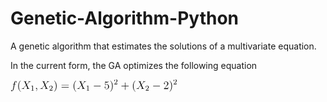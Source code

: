 # Genetic-Algorithm-Python
A genetic algorithm that estimates the solutions of a multivariate equation.

In the current form, the GA optimizes the following equation
<?xml version='1.0' encoding='UTF-8'?>
<!-- This file was generated by dvisvgm 1.15.1 -->
<svg height='14.7249pt' version='1.1' viewBox='-0.239051 -0.236029 199.984 14.7249' width='199.984pt' xmlns='http://www.w3.org/2000/svg' xmlns:xlink='http://www.w3.org/1999/xlink'>
<defs>
<path d='M7.87846 -2.74969C8.08169 -2.74969 8.29689 -2.74969 8.29689 -2.98879S8.08169 -3.2279 7.87846 -3.2279H1.41071C1.20747 -3.2279 0.992279 -3.2279 0.992279 -2.98879S1.20747 -2.74969 1.41071 -2.74969H7.87846Z' id='g0-0'/>
<path d='M3.88543 2.90511C3.88543 2.86924 3.88543 2.84533 3.68219 2.64209C2.48667 1.43462 1.81719 -0.537983 1.81719 -2.97684C1.81719 -5.29614 2.37908 -7.29265 3.76588 -8.70336C3.88543 -8.81096 3.88543 -8.83487 3.88543 -8.87073C3.88543 -8.94247 3.82565 -8.96638 3.77783 -8.96638C3.62242 -8.96638 2.64209 -8.1056 2.05629 -6.934C1.44658 -5.72653 1.17161 -4.44732 1.17161 -2.97684C1.17161 -1.91283 1.33898 -0.490162 1.96065 0.789041C2.666 2.22366 3.64633 3.00075 3.77783 3.00075C3.82565 3.00075 3.88543 2.97684 3.88543 2.90511Z' id='g3-40'/>
<path d='M3.37136 -2.97684C3.37136 -3.88543 3.25181 -5.36787 2.58232 -6.75467C1.87696 -8.18929 0.896638 -8.96638 0.765131 -8.96638C0.71731 -8.96638 0.657534 -8.94247 0.657534 -8.87073C0.657534 -8.83487 0.657534 -8.81096 0.860772 -8.60772C2.05629 -7.40025 2.72578 -5.42765 2.72578 -2.98879C2.72578 -0.669489 2.16389 1.32702 0.777086 2.73773C0.657534 2.84533 0.657534 2.86924 0.657534 2.90511C0.657534 2.97684 0.71731 3.00075 0.765131 3.00075C0.920548 3.00075 1.90087 2.13998 2.48667 0.968369C3.09639 -0.251059 3.37136 -1.54222 3.37136 -2.97684Z' id='g3-41'/>
<path d='M4.77011 -2.76164H8.06974C8.23711 -2.76164 8.4523 -2.76164 8.4523 -2.97684C8.4523 -3.20399 8.24907 -3.20399 8.06974 -3.20399H4.77011V-6.50361C4.77011 -6.67098 4.77011 -6.88618 4.55492 -6.88618C4.32777 -6.88618 4.32777 -6.68294 4.32777 -6.50361V-3.20399H1.02814C0.860772 -3.20399 0.645579 -3.20399 0.645579 -2.98879C0.645579 -2.76164 0.848817 -2.76164 1.02814 -2.76164H4.32777V0.537983C4.32777 0.705355 4.32777 0.920548 4.54296 0.920548C4.77011 0.920548 4.77011 0.71731 4.77011 0.537983V-2.76164Z' id='g3-43'/>
<path d='M5.26027 -2.00847H4.99726C4.96139 -1.80523 4.86575 -1.1477 4.7462 -0.956413C4.66252 -0.848817 3.98107 -0.848817 3.62242 -0.848817H1.41071C1.7335 -1.12379 2.46276 -1.88892 2.7736 -2.17584C4.59078 -3.84956 5.26027 -4.47123 5.26027 -5.65479C5.26027 -7.02964 4.17235 -7.95019 2.78555 -7.95019S0.585803 -6.76663 0.585803 -5.73848C0.585803 -5.12877 1.11183 -5.12877 1.1477 -5.12877C1.39875 -5.12877 1.70959 -5.30809 1.70959 -5.69066C1.70959 -6.0254 1.48244 -6.25255 1.1477 -6.25255C1.0401 -6.25255 1.01619 -6.25255 0.980324 -6.2406C1.20747 -7.05355 1.85305 -7.60349 2.63014 -7.60349C3.64633 -7.60349 4.268 -6.75467 4.268 -5.65479C4.268 -4.63861 3.68219 -3.75392 3.00075 -2.98879L0.585803 -0.286924V0H4.94944L5.26027 -2.00847Z' id='g3-50'/>
<path d='M1.53026 -6.85031C2.04433 -6.68294 2.46276 -6.67098 2.59427 -6.67098C3.94521 -6.67098 4.80598 -7.66326 4.80598 -7.83064C4.80598 -7.87846 4.78207 -7.93823 4.71034 -7.93823C4.68643 -7.93823 4.66252 -7.93823 4.55492 -7.89041C3.88543 -7.60349 3.31158 -7.56762 3.00075 -7.56762C2.21171 -7.56762 1.64981 -7.80672 1.42267 -7.90237C1.33898 -7.93823 1.31507 -7.93823 1.30311 -7.93823C1.20747 -7.93823 1.20747 -7.8665 1.20747 -7.67522V-4.12453C1.20747 -3.90934 1.20747 -3.83761 1.35093 -3.83761C1.41071 -3.83761 1.42267 -3.84956 1.54222 -3.99303C1.87696 -4.48319 2.43885 -4.77011 3.03661 -4.77011C3.67024 -4.77011 3.98107 -4.18431 4.07671 -3.98107C4.27995 -3.51482 4.29191 -2.92902 4.29191 -2.47472S4.29191 -1.33898 3.95716 -0.800996C3.69415 -0.37061 3.2279 -0.071731 2.70187 -0.071731C1.91283 -0.071731 1.13574 -0.609714 0.920548 -1.48244C0.980324 -1.45853 1.05205 -1.44658 1.11183 -1.44658C1.31507 -1.44658 1.63786 -1.56613 1.63786 -1.9726C1.63786 -2.30735 1.41071 -2.49863 1.11183 -2.49863C0.896638 -2.49863 0.585803 -2.39103 0.585803 -1.92478C0.585803 -0.908593 1.39875 0.251059 2.72578 0.251059C4.07671 0.251059 5.26027 -0.884682 5.26027 -2.40299C5.26027 -3.82565 4.30386 -5.00922 3.04857 -5.00922C2.36712 -5.00922 1.8411 -4.71034 1.53026 -4.37559V-6.85031Z' id='g3-53'/>
<path d='M8.06974 -3.87347C8.23711 -3.87347 8.4523 -3.87347 8.4523 -4.08867C8.4523 -4.31582 8.24907 -4.31582 8.06974 -4.31582H1.02814C0.860772 -4.31582 0.645579 -4.31582 0.645579 -4.10062C0.645579 -3.87347 0.848817 -3.87347 1.02814 -3.87347H8.06974ZM8.06974 -1.64981C8.23711 -1.64981 8.4523 -1.64981 8.4523 -1.86501C8.4523 -2.09215 8.24907 -2.09215 8.06974 -2.09215H1.02814C0.860772 -2.09215 0.645579 -2.09215 0.645579 -1.87696C0.645579 -1.64981 0.848817 -1.64981 1.02814 -1.64981H8.06974Z' id='g3-61'/>
<path d='M2.50262 -5.07696C2.50262 -5.29215 2.48667 -5.30012 2.27148 -5.30012C1.94471 -4.98132 1.52229 -4.79004 0.765131 -4.79004V-4.52702C0.980324 -4.52702 1.41071 -4.52702 1.87298 -4.74222V-0.653549C1.87298 -0.358655 1.84907 -0.263014 1.09191 -0.263014H0.812951V0C1.13973 -0.0239103 1.82516 -0.0239103 2.18381 -0.0239103S3.23587 -0.0239103 3.56264 0V-0.263014H3.28369C2.52653 -0.263014 2.50262 -0.358655 2.50262 -0.653549V-5.07696Z' id='g2-49'/>
<path d='M2.24757 -1.6259C2.37509 -1.74545 2.70984 -2.00847 2.83736 -2.12005C3.33151 -2.57435 3.80174 -3.0127 3.80174 -3.73798C3.80174 -4.68643 3.00473 -5.30012 2.00847 -5.30012C1.05205 -5.30012 0.422416 -4.57484 0.422416 -3.8655C0.422416 -3.47497 0.73325 -3.41918 0.844832 -3.41918C1.0122 -3.41918 1.25928 -3.53873 1.25928 -3.84159C1.25928 -4.25604 0.860772 -4.25604 0.765131 -4.25604C0.996264 -4.83786 1.53026 -5.03711 1.9208 -5.03711C2.66202 -5.03711 3.04458 -4.40747 3.04458 -3.73798C3.04458 -2.90909 2.46276 -2.30336 1.52229 -1.33898L0.518057 -0.302864C0.422416 -0.215193 0.422416 -0.199253 0.422416 0H3.57061L3.80174 -1.42665H3.55467C3.53076 -1.26725 3.467 -0.868742 3.37136 -0.71731C3.32354 -0.653549 2.71781 -0.653549 2.59029 -0.653549H1.17161L2.24757 -1.6259Z' id='g2-50'/>
<path d='M2.33126 0.0478207C2.33126 -0.645579 2.10411 -1.15965 1.61395 -1.15965C1.23138 -1.15965 1.0401 -0.848817 1.0401 -0.585803S1.21943 0 1.6259 0C1.78132 0 1.91283 -0.0478207 2.02042 -0.155417C2.04433 -0.179328 2.05629 -0.179328 2.06824 -0.179328C2.09215 -0.179328 2.09215 -0.0119552 2.09215 0.0478207C2.09215 0.442341 2.02042 1.21943 1.32702 1.99651C1.19552 2.13998 1.19552 2.16389 1.19552 2.1878C1.19552 2.24757 1.25529 2.30735 1.31507 2.30735C1.41071 2.30735 2.33126 1.42267 2.33126 0.0478207Z' id='g1-59'/>
<path d='M5.6787 -4.8538L4.55492 -7.47198C4.71034 -7.7589 5.06899 -7.80672 5.21245 -7.81868C5.28418 -7.81868 5.41569 -7.83064 5.41569 -8.03387C5.41569 -8.16538 5.30809 -8.16538 5.23636 -8.16538C5.03313 -8.16538 4.79402 -8.14147 4.59078 -8.14147H3.89738C3.16812 -8.14147 2.64209 -8.16538 2.63014 -8.16538C2.5345 -8.16538 2.41494 -8.16538 2.41494 -7.93823C2.41494 -7.81868 2.52254 -7.81868 2.67796 -7.81868C3.37136 -7.81868 3.41918 -7.69913 3.53873 -7.4122L4.96139 -4.08867L2.36712 -1.31507C1.93674 -0.848817 1.42267 -0.394521 0.537983 -0.3467C0.394521 -0.334745 0.298879 -0.334745 0.298879 -0.119552C0.298879 -0.0836862 0.310834 0 0.442341 0C0.609714 0 0.789041 -0.0239103 0.956413 -0.0239103H1.51831C1.90087 -0.0239103 2.3193 0 2.68991 0C2.7736 0 2.91706 0 2.91706 -0.215193C2.91706 -0.334745 2.83337 -0.3467 2.76164 -0.3467C2.52254 -0.37061 2.36712 -0.502117 2.36712 -0.6934C2.36712 -0.896638 2.51059 -1.0401 2.85729 -1.39875L3.9213 -2.55841C4.18431 -2.83337 4.81793 -3.52677 5.08095 -3.78979L6.33624 -0.848817C6.34819 -0.824907 6.39601 -0.705355 6.39601 -0.6934C6.39601 -0.585803 6.133 -0.37061 5.75044 -0.3467C5.6787 -0.3467 5.5472 -0.334745 5.5472 -0.119552C5.5472 0 5.66675 0 5.72653 0C5.92976 0 6.16887 -0.0239103 6.3721 -0.0239103H7.68717C7.90237 -0.0239103 8.12951 0 8.33275 0C8.41644 0 8.54795 0 8.54795 -0.227148C8.54795 -0.3467 8.42839 -0.3467 8.3208 -0.3467C7.60349 -0.358655 7.57958 -0.418431 7.37634 -0.860772L5.79826 -4.56687L7.31656 -6.19278C7.43611 -6.31233 7.71108 -6.61121 7.81868 -6.73076C8.33275 -7.26874 8.81096 -7.7589 9.77933 -7.81868C9.89888 -7.83064 10.0184 -7.83064 10.0184 -8.03387C10.0184 -8.16538 9.91083 -8.16538 9.86301 -8.16538C9.69564 -8.16538 9.51631 -8.14147 9.34894 -8.14147H8.799C8.41644 -8.14147 7.99801 -8.16538 7.6274 -8.16538C7.54371 -8.16538 7.40025 -8.16538 7.40025 -7.95019C7.40025 -7.83064 7.48394 -7.81868 7.55567 -7.81868C7.74695 -7.79477 7.95019 -7.69913 7.95019 -7.47198L7.93823 -7.44807C7.92628 -7.36438 7.90237 -7.24483 7.77086 -7.10137L5.6787 -4.8538Z' id='g1-88'/>
<path d='M5.332 -4.80598C5.57111 -4.80598 5.66675 -4.80598 5.66675 -5.03313C5.66675 -5.15268 5.57111 -5.15268 5.35592 -5.15268H4.38755C4.61469 -6.38406 4.78207 -7.23288 4.87771 -7.61544C4.94944 -7.90237 5.2005 -8.17733 5.51133 -8.17733C5.76239 -8.17733 6.01345 -8.06974 6.133 -7.96214C5.66675 -7.91432 5.52329 -7.56762 5.52329 -7.36438C5.52329 -7.12528 5.70262 -6.98182 5.92976 -6.98182C6.16887 -6.98182 6.52752 -7.18506 6.52752 -7.63935C6.52752 -8.14147 6.0254 -8.41644 5.49938 -8.41644C4.98531 -8.41644 4.48319 -8.03387 4.24408 -7.56762C4.02889 -7.14919 3.90934 -6.7188 3.63437 -5.15268H2.83337C2.60623 -5.15268 2.48667 -5.15268 2.48667 -4.93748C2.48667 -4.80598 2.55841 -4.80598 2.79751 -4.80598H3.56264C3.34745 -3.69415 2.85729 -0.992279 2.58232 0.286924C2.37908 1.32702 2.19975 2.19975 1.60199 2.19975C1.56613 2.19975 1.21943 2.19975 1.00423 1.9726C1.61395 1.92478 1.61395 1.39875 1.61395 1.3868C1.61395 1.1477 1.43462 1.00423 1.20747 1.00423C0.968369 1.00423 0.609714 1.20747 0.609714 1.66177C0.609714 2.17584 1.13574 2.43885 1.60199 2.43885C2.82142 2.43885 3.32354 0.251059 3.45504 -0.3467C3.67024 -1.26725 4.25604 -4.44732 4.31582 -4.80598H5.332Z' id='g1-102'/>
</defs>
<g id='page1' transform='matrix(1.13 0 0 1.13 -63.986 -63.1772)'>
<use x='56.4133' xlink:href='#g1-102' y='65.7534'/>
<use x='63.4381' xlink:href='#g3-40' y='65.7534'/>
<use x='67.9735' xlink:href='#g1-88' y='65.7534'/>
<use x='77.6524' xlink:href='#g2-49' y='67.5467'/>
<use x='82.3847' xlink:href='#g1-59' y='65.7534'/>
<use x='87.6167' xlink:href='#g1-88' y='65.7534'/>
<use x='97.2957' xlink:href='#g2-50' y='67.5467'/>
<use x='102.028' xlink:href='#g3-41' y='65.7534'/>
<use x='109.884' xlink:href='#g3-61' y='65.7534'/>
<use x='122.276' xlink:href='#g3-40' y='65.7534'/>
<use x='126.811' xlink:href='#g1-88' y='65.7534'/>
<use x='136.49' xlink:href='#g2-49' y='67.5467'/>
<use x='143.879' xlink:href='#g0-0' y='65.7534'/>
<use x='155.799' xlink:href='#g3-53' y='65.7534'/>
<use x='161.63' xlink:href='#g3-41' y='65.7534'/>
<use x='166.166' xlink:href='#g2-50' y='60.8172'/>
<use x='173.555' xlink:href='#g3-43' y='65.7534'/>
<use x='185.282' xlink:href='#g3-40' y='65.7534'/>
<use x='189.817' xlink:href='#g1-88' y='65.7534'/>
<use x='199.496' xlink:href='#g2-50' y='67.5467'/>
<use x='206.885' xlink:href='#g0-0' y='65.7534'/>
<use x='218.806' xlink:href='#g3-50' y='65.7534'/>
<use x='224.637' xlink:href='#g3-41' y='65.7534'/>
<use x='229.172' xlink:href='#g2-50' y='60.8172'/>
</g>
</svg>

